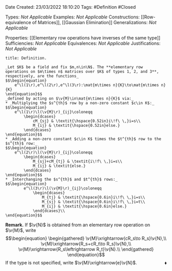 <br />
<br />

Date Created: 23/03/2022 18:10:20
Tags: #Definition #Closed 

Types: _Not Applicable_
Examples: _Not Applicable_
Constructions: [[Row-equivalence of Matrices]], [[Gaussian Elimination]]
Generalizations: _Not Applicable_

Properties: [[Elementary row operations have inverses of the same type]]
Sufficiencies: _Not Applicable_
Equivalences: _Not Applicable_
Justifications: _Not Applicable_

``` ad-Definition
title: Definition.

_Let $K$ be a field and fix $m,n\in\N$. The **elementary row operations on $m\times n$ matrices over $K$ of types 1, 2, and 3**, respectively, are the functions_
$$\begin{equation}
    e^\l(1\r),e^\l(2\r),e^\l(3\r):\mat{m\times n}{K}\to\mat{m\times n}{K}
\end{equation}$$
_defined by acting on $\v{M}\in\mat{m\times n}{K}$ via:_
* _Multiplying the $s^{th}$ row by a non-zero constant $c\in K$:_
$$\begin{equation}
    e^\l(1\r)\l(\v{M}\r)_{ij}\coloneqq
        \begin{dcases}
            cM_{sj} & \textit{\hspace{0.52in}i\!f\ \,}i=s\\
            M_{ij} & \textit{\hspace{0.52in}else.}
        \end{dcases}
\end{equation}$$
* _Adding a non-zero constant $c\in K$ times the $t^{th}$ row to the $s^{th}$ row:_
$$\begin{equation}
    e^\l(2\r)\l(\v{M}\r)_{ij}\coloneqq
        \begin{dcases}
            M_{sj}+cM_{tj} & \textit{i\!f\ \,}i=s\\
            M_{ij} & \textit{else.}
        \end{dcases}
\end{equation}$$
* _Interchanging the $s^{th}$ and $t^{th}$ rows:_
$$\begin{equation}
        e^\l(3\r)\l(\v{M}\r)_{ij}\coloneqq
            \begin{dcases}
                M_{tj} & \textit{\hspace{0.6in}i\!f\ \,}i=s\\
                M_{sj} & \textit{\hspace{0.6in}i\!f\ \,}i=t\\
                M_{ij} & \textit{\hspace{0.6in}else.}
            \end{dcases}\\
\end{equation}$$

```

**Remark.** If $\v{N}$ is obtained from an elementary row operation on $\v{M}$, write
$$\begin{equation}
    \begin{gathered}
        \v{M}\xrightarrow{cR_s\to R_s}\v{N},\\
        \v{M}\xrightarrow{R_s+cR_t\to R_s}\v{N},\\
        \v{M}\xrightarrow{R_s\leftrightarrow R_t}\v{N}.\\
    \end{gathered}
\end{equation}$$
If the type is not specified, write $\v{M}\xrightarrow{e}\v{N}$.<span style="float:right;">$\blacklozenge$</span>

